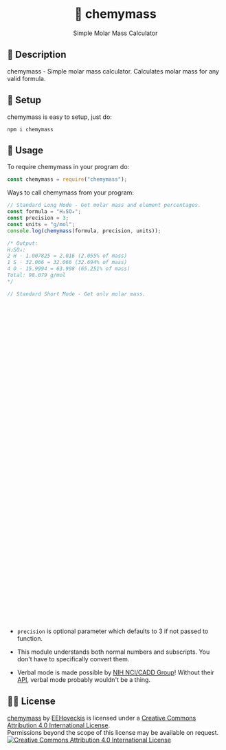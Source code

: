 <h1 align="center">🧪 chemymass</h1>
<p align="center">Simple Molar Mass Calculator</p>

## 📝 Description
chemymass - Simple molar mass calculator. Calculates molar mass for any valid formula.


## 🔧 Setup
chemymass is easy to setup, just do:
```
npm i chemymass
```

## 📕 Usage
To require chemymass in your program do:
```js
const chemymass = require("chemymass");
```
Ways to call chemymass from your program:

```js
// Standard Long Mode - Get molar mass and element percentages.
const formula = "H₂SO₄";
const precision = 3;
const units = "g/mol";
console.log(chemymass(formula, precision, units));

/* Output:
H₂SO₄:
2 H · 1.007825 = 2.016 (2.055% of mass)
1 S · 32.066 = 32.066 (32.694% of mass)
4 O · 15.9994 = 63.998 (65.251% of mass)
Total: 98.079 g/mol
*/
```
```js
// Standard Short Mode - Get only molar mass.
const formula = "CuSO₄·5H₂O";
const precision = 7;
const units = "amu";
console.log(chemymass.short(formula, precision, units));

/* Output:
249.6848500 amu
*/
```
```js
// Standard Verbal Mode - Get molar mass and element percentages from query.
const query = "Sugar";
const precision = 7;
const units = "Da";
chemymass.verbal(query, precision, units)
  .then(output => console.log(output));

/* Output:
Sugar - C₁₂H₂₂O₁₁:
12 C · 12.011 = 144.1320000 (42.1072251% of mass)
22 H · 1.007825 = 22.1721500 (6.4774492% of mass)
11 O · 15.9994 = 175.9934000 (51.4153256% of mass)
Total: 342.2975500 Da
*/
```
```js
// Short Verbal Mode - Get only molar mass from query.
const query = "58-08-2";
const precision = 7;
const units = "u";
chemymass.verbalShort(query, precision, units)
  .then(output => console.log(output));

/* Output:
194.1918500 u
*/
```

## 📰 Notes
* **(^1.0.10)** Crystal Hydrates work without any modifications. Formulas can be with signs `·`, `×` or `*`.

* **(^1.0.11)** Verbal mode supported query types: `Plain Text Name`, `CAS number`, `SMILES`, `IUPAC`, `FICTS identifier`, `Cactvs HASHISY`, `uuuuu identifier`.

* **(^1.0.12)** `units` is optional parameter which defaults to `g/mol`. Available options are `g/mol` (Grams per mole); `kg/mol` (Kilograms per mole); `Da` (Daltons); `amu` (Atomic mass unit) or `u` (Same as amu). Parameter must be passed as string.

* `precision` is optional parameter which defaults to 3 if not passed to function.

* This module understands both normal numbers and subscripts. You don't have to specifically convert them.

* Verbal mode is made possible by [NIH NCI/CADD Group](https://cactus.nci.nih.gov/)! Without their [API](https://cactus.nci.nih.gov/chemical/structure), verbal mode probably wouldn't be a thing.

## 👨‍⚖️ License
[chemymass](https://github.com/EEHoveckis/chemymass) by [EEHoveckis](https://github.com/EEHoveckis) is licensed under a [Creative Commons Attribution 4.0 International License](https://creativecommons.org/licenses/by/4.0/).\
Permissions beyond the scope of this license may be available on request.\
[![Creative Commons Attribution 4.0 International License](https://i.creativecommons.org/l/by/4.0/88x31.png)](https://creativecommons.org/licenses/by/4.0/)

